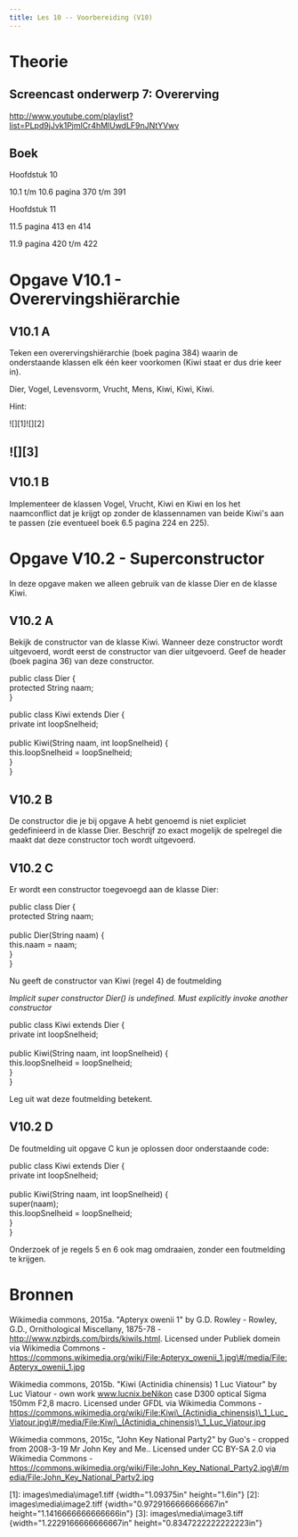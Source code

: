 ```yaml
---
title: Les 10 -- Voorbereiding (V10)
---
```


# Theorie

## Screencast onderwerp 7: Overerving

<http://www.youtube.com/playlist?list=PLpd9jJvk1PjmlCr4hMlUwdLF9nJNtYVwv>

## Boek

Hoofdstuk 10

10.1 t/m 10.6 pagina 370 t/m 391

Hoofdstuk 11

11.5 pagina 413 en 414

11.9 pagina 420 t/m 422

# Opgave V10.1 - Overervingshiërarchie

## V10.1 A

Teken een overervingshiërarchie (boek pagina 384) waarin de onderstaande klassen elk één keer voorkomen (Kiwi staat er dus drie keer in).

Dier, Vogel, Levensvorm, Vrucht, Mens, Kiwi, Kiwi, Kiwi.

Hint:

![][1]![][2]

## 

## ![][3]

## 

## 

## 

## 

## V10.1 B

Implementeer de klassen Vogel, Vrucht, Kiwi en Kiwi en los het naamconflict dat je krijgt op zonder de klassennamen van beide Kiwi's aan te passen (zie eventueel boek 6.5 pagina 224 en 225).

# Opgave V10.2 - Superconstructor 

In deze opgave maken we alleen gebruik van de klasse Dier en de klasse Kiwi.

## V10.2 A

Bekijk de constructor van de klasse Kiwi. Wanneer deze constructor wordt uitgevoerd, wordt eerst de constructor van dier uitgevoerd. Geef de header (boek pagina 36) van deze constructor.

public class Dier {\
protected String naam;\
}

public class Kiwi extends Dier {\
private int loopSnelheid;\
\
public Kiwi(String naam, int loopSnelheid) {\
this.loopSnelheid = loopSnelheid;\
}\
}

## V10.2 B

De constructor die je bij opgave A hebt genoemd is niet expliciet gedefinieerd in de klasse Dier. Beschrijf zo exact mogelijk de spelregel die maakt dat deze constructor toch wordt uitgevoerd.

## V10.2 C

Er wordt een constructor toegevoegd aan de klasse Dier:

public class Dier {\
protected String naam;\
\
public Dier(String naam) {\
this.naam = naam;\
}\
}

Nu geeft de constructor van Kiwi (regel 4) de foutmelding

*Implicit super constructor Dier() is undefined. Must explicitly invoke another constructor*

public class Kiwi extends Dier {\
private int loopSnelheid;\
\
public Kiwi(String naam, int loopSnelheid) {\
this.loopSnelheid = loopSnelheid;\
}\
}

Leg uit wat deze foutmelding betekent.

## V10.2 D

De foutmelding uit opgave C kun je oplossen door onderstaande code:

public class Kiwi extends Dier {\
private int loopSnelheid;\
\
public Kiwi(String naam, int loopSnelheid) {\
super(naam);\
this.loopSnelheid = loopSnelheid;\
}\
}

Onderzoek of je regels 5 en 6 ook mag omdraaien, zonder een foutmelding te krijgen.

# Bronnen

Wikimedia commons, 2015a. \"Apteryx owenii 1\" by G.D. Rowley - Rowley, G.D., Ornithological Miscellany, 1875-78 - http://www.nzbirds.com/birds/kiwils.html. Licensed under Publiek domein via Wikimedia Commons - https://commons.wikimedia.org/wiki/File:Apteryx_owenii_1.jpg\#/media/File:Apteryx_owenii_1.jpg

Wikimedia commons, 2015b. \"Kiwi (Actinidia chinensis) 1 Luc Viatour\" by Luc Viatour - own work www.lucnix.beNikon case D300 optical Sigma 150mm F2,8 macro. Licensed under GFDL via Wikimedia Commons - https://commons.wikimedia.org/wiki/File:Kiwi\_(Actinidia_chinensis)\_1_Luc_Viatour.jpg\#/media/File:Kiwi\_(Actinidia_chinensis)\_1_Luc_Viatour.jpg

Wikimedia commons, 2015c, \"John Key National Party2\" by Guo\'s - cropped from 2008-3-19 Mr John Key and Me.. Licensed under CC BY-SA 2.0 via Wikimedia Commons - https://commons.wikimedia.org/wiki/File:John_Key_National_Party2.jpg\#/media/File:John_Key_National_Party2.jpg

  [1]: images\media\image1.tiff {width="1.09375in" height="1.6in"}
  [2]: images\media\image2.tiff {width="0.9729166666666667in" height="1.1416666666666666in"}
  [3]: images\media\image3.tiff {width="1.2229166666666667in" height="0.8347222222222223in"}
